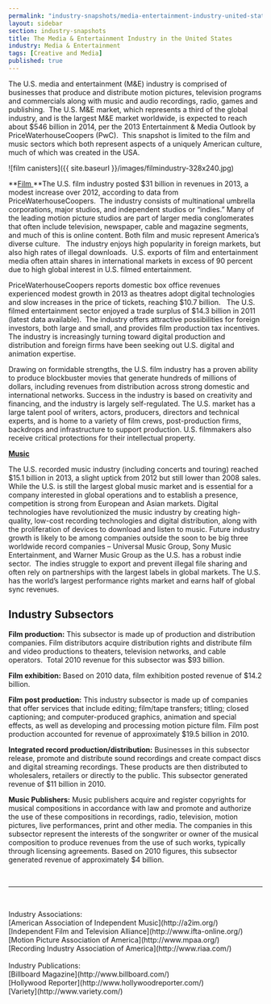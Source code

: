 ```yaml
---
permalink: "industry-snapshots/media-entertainment-industry-united-states.html"
layout: sidebar
section: industry-snapshots
title: The Media & Entertainment Industry in the United States
industry: Media & Entertainment
tags: [Creative and Media]
published: true
---
```


The U.S. media and entertainment
(M&amp;E) industry is comprised of businesses that produce and distribute
motion pictures, television programs and commercials along with music and audio
recordings, radio, games and publishing.&nbsp;
The U.S. M&amp;E market, which represents a third of the global
industry, and is the largest M&amp;E market worldwide, is expected to reach
about $546 billion in 2014, per the 2013 Entertainment &amp; Media Outlook by PriceWaterhouseCoopers
(PwC). &nbsp;This snapshot is limited to the film and music
sectors which both represent aspects of a uniquely American culture, much of
which was created in the USA.

<span class="imgright">![film canisters]({{ site.baseurl }}/images/filmindustry-328x240.jpg)</span>

**<span style="text-decoration: underline;">Film
</span>**The U.S. film industry posted $31 billion in revenues in 2013, a modest increase over 2012, according to data from PriceWaterhouseCoopers.&nbsp; The industry consists of multinational umbrella corporations, major studios, and independent studios or “indies.” Many of the leading motion picture studios are part of larger media conglomerates that often include television, newspaper, cable and magazine segments, and much of this is online content. Both film and music represent America’s diverse culture.&nbsp; &nbsp;The industry enjoys high popularity in foreign markets, but also high rates of illegal downloads.&nbsp; U.S. exports of film and entertainment media often attain shares in international markets in excess of 90 percent due to high global interest in U.S. filmed entertainment. 

PriceWaterhouseCoopers reports domestic box office revenues experienced modest growth in 2013 as theatres adopt digital technologies and slow increases in the price of tickets, reaching $10.7 billion. &nbsp;&nbsp;The U.S. filmed entertainment sector enjoyed a trade surplus of $14.3 billion in 2011 (latest data available).&nbsp; The industry offers attractive possibilities for foreign investors, both large and small, and provides film production tax incentives. The industry is increasingly turning toward digital production and distribution and foreign firms have been seeking out U.S. digital and animation expertise.

Drawing on formidable strengths, the U.S. film industry has a proven ability to produce blockbuster movies that generate hundreds of millions of dollars, including revenues from distribution across strong domestic and international networks. Success in the industry is based on creativity and financing, and the industry is largely self-regulated. The U.S. market has a large talent pool of writers, actors, producers, directors and technical experts, and is home to a variety of film crews, post-production firms, backdrops and infrastructure to support production. U.S. filmmakers also receive critical protections for their intellectual property.

**<span style="text-decoration: underline;">Music</span>**

The U.S. recorded music industry (including concerts and touring) reached $15.1 billion in 2013, a slight uptick from 2012 but still lower than 2008 sales. While the U.S. is still the largest global music market and is essential for a company interested in global operations and to establish a presence, competition is strong from European and Asian markets. Digital technologies have revolutionized the music industry by creating high-quality, low-cost recording technologies and digital distribution, along with the proliferation of devices to download and listen to music. Future industry growth is likely to be among companies outside the soon to be big three worldwide record companies – Universal Music Group, Sony Music Entertainment, and Warner Music Group as the U.S. has a robust indie sector.&nbsp; The indies struggle to export and prevent illegal file sharing and often rely on partnerships with the largest labels in global markets. The U.S. has the world’s largest performance rights market and earns half of global sync revenues. 

## Industry Subsectors 

**Film production:** This subsector is made up of production and distribution companies. Film distributors acquire distribution rights and distribute film and video productions to theaters, television networks, and cable operators.&nbsp; Total 2010 revenue for this subsector was $93 billion.

**Film exhibition:** Based on 2010 data, film exhibition posted revenue of $14.2 billion.

**Film post production:** This industry subsector is made up of companies that offer services that include editing; film/tape transfers; titling; closed captioning; and computer-produced graphics, animation and special effects, as well as developing and processing motion picture film. Film post production accounted for revenue of approximately $19.5 billion in 2010.&nbsp; 

**Integrated record production/distribution:** Businesses in this subsector release, promote and distribute sound recordings and create compact discs and digital streaming recordings. These products are then distributed to wholesalers, retailers or directly to the public. This subsector generated revenue of $11 billion in 2010.

**Music Publishers:** Music publishers acquire and register copyrights for musical compositions in accordance with law and promote and authorize the use of these compositions in recordings, radio, television, motion pictures, live performances, print and other media. The companies in this subsector represent the interests of the songwriter or owner of the musical composition to produce revenues from the use of such works, typically through licensing agreements. Based on 2010 figures, this subsector generated revenue of approximately $4 billion.

&nbsp;

* * *

&nbsp;

<span class="field field-type-link field-field-industry-assoications">
      <span class="field-label">Industry Associations:&nbsp;</span><br>
    <span class="field-items">
            <span class="field-item odd">
                    [American Association of Independent Music](http://a2im.org/)        </span><br>
              <span class="field-item even">
                    [Independent Film and Television Alliance](http://www.ifta-online.org/)        </span><br>
              <span class="field-item odd">
                    [Motion Picture Association of America](http://www.mpaa.org/)        </span><br>
              <span class="field-item even">
                    [Recording Industry Association of America](http://www.riaa.com/)        </span><br>
        </span>
</span><br>
<span class="field field-type-link field-field-industry-publications">
      <span class="field-label">Industry Publications:&nbsp;</span><br>
    <span class="field-items">
            <span class="field-item odd">
                    [Billboard Magazine](http://www.billboard.com/)        </span><br>
              <span class="field-item even">
                    [Hollywood Reporter](http://www.hollywoodreporter.com/)        </span><br>
              <span class="field-item odd">
                    [Variety](http://www.variety.com/)        </span><br>
        </span>
</span><br>

